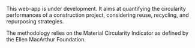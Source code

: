 This web-app is under development. It aims at quantifying the circularity performances of a construction project, considering reuse, recycling, and repurposing strategies.

The methodology relies on the Material Circularity Indicator as defined by the Ellen MacArthur Foundation.

